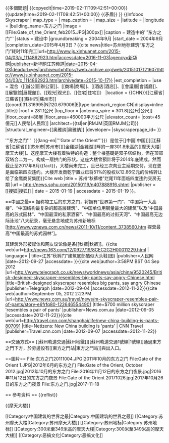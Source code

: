 {{多個問題|
{{copyedit|time=2019-02-11T09:42:51+00:00}}
{{update|time=2019-02-11T09:42:51+00:00}}
{{矛盾}}
}}
{{Infobox Skyscraper
| map_type =
| map_caption =
| map_size =
|latitude =
|longitude =
|building_name=东方之门
|image = [[File:Gate_of_the_Orient_feb2015.JPG|300px]]
|caption = 建造中的'''东方之门'''
|status = 建设中
|groundbreaking = 2004年9月
|start_date = 2004年9月
|completion_date=2015年4月3日？<ref name="完工">{{cite news|title=苏州地标建筑“东方之门”耗时11年完工|url=http://www.js.xinhuanet.com/2015-04/03/c_1114862923.htm|accessdate=2016-11-03|agency=新华网|publisher=新华网江苏频道|date=2015-04-03|deadurl=yes|archiveurl=https://web.archive.org/web/20151017121607/http://www.js.xinhuanet.com/2015-04/03/c_1114862923.htm|archivedate=2015-10-17}}</ref>
|est_completion =
|use = 混合（[[辦公室|辦公室]]、[[商場|商場]]、[[酒店|酒店]]、[[會議廳|會議廳]]、[[展覽館|展覽館]]、[[观光|观光]]、[[住宅|住宅]]）
|location = {{CHN}}[[江蘇省|江蘇省]][[蘇州市|蘇州市]]<br />{{coord|31.316995|N|120.679006|E|type:landmark_region:CN|display=inline,title}}
|roof = 281.1公尺
|top_floor =
|antenna_spire = 301.8[[公尺|公尺]]
|floor_count=88層
|floor_area=460000平方公尺
|elevator_count=
|cost=45億元[[人民幣|人民幣]]
|architect={{tsl|en|RMJM|英国RMJM公司}}
|structural_engineer=[[奥雅纳|奥雅纳]]
|developer=
|skyscraperpage_id=
}}

'''东方之门'''（{{lang-en|'''Gate of the Orient'''}}）是位于[[中国|中国]][[江蘇省|江蘇省]][[苏州市|苏州市]][[金雞湖|金雞湖]]畔的一座301.8米高的[[摩天大楼|摩天大楼]]。这座摩天大楼有着独特的构造：整个楼基礎是双子塔结构，但在顶部双塔合二为一，构成一扇拱门的形状。这座大楼曾預計将于2014年底建成。然而截止至2017年8月{{fact}}，大楼尚未完工，且已经三次向业主延期交付，现在更是面临第四次违约<ref name="搜狐"/>。大楼开发商乾宁置业已将51%的股权以12.86亿元的价格转让给了金鹰商贸集团<ref name="搜狐">{{Cite web |title = 苏州“秋裤楼”烂尾11年面临四度违约交房无期 |url = http://news.sohu.com/20150119/n407888916.shtml |publisher = [[搜狐|搜狐]] | date = 2015-01-19 | accessdate = 2015-01-19 }}</ref>。

==中國之最==
据称竣工后的东方之门，将拥有“世界第一门”、“中国第一大高楼”、“中国结构最复杂的超高层建筑”、“中国单位用钢量最大的建筑”以及“中国最高的苏式园林”、“中国最深的私家酒窖”、“中国最高的过街天河”、“中国最高无边际泳池”八大纪录，毫无悬念地成为苏州新地标<ref>[http://www.yznews.com.cn/news/2011-10/11/content_3738560.htm 探营最高“中国最高的苏式园林”]</ref>。

其建筑外形被媒体和网友议论像是条[[秋裤|秋裤]]。<ref>{{cite web|url=http://news.163.com/12/0927/19/8CEC2G2H00011229.html | language= | title=江苏“秋裤门”建筑底部酷似大头鞋(图) |publisher=人民网 |date=2012-09-27 |accessdate= }}</ref><ref>{{cite web|author=3:58PM BST 04 Sep 2012 |url=http://www.telegraph.co.uk/news/worldnews/asia/china/9520245/British-designed-skyscraper-resembles-big-pants-say-angry-Chinese.html |title=British-designed skyscraper resembles big pants, say angry Chinese |publisher=Telegraph |date=2012-09-04 |accessdate=2012-11-22}}</ref><ref>{{cite web|author=September 05, 2012 2:23PM |url=http://www.news.com.au/travel/news/m-skyscraper-resembles-pair-of-pants/story-e6frfq80-1226465544901 |title=$700 million skyscraper 'resembles a pair of pants' |publisher=News.com.au |date=2012-09-05 |accessdate=2012-11-22}}</ref><ref name=CNN>{{cite web|url=http://travel.cnn.com/shanghai/life/new-china-building-is-pants-807091 |title=Netizens: New China building is 'pants' | CNN Travel |publisher=Travel.cnn.com |date=2012-09-07 |accessdate=2012-11-22}}</ref>

==交通方式==
[[蘇州軌道交通|蘇州地鐵]][[蘇州軌道交通1號線|1號線]]通過東方之門下方，於旁邊設有[[東方之門站|東方之門站]]與出入口。

==圖片==
<gallery>
File:东方之门20111004.JPG|2011年10月的东方之门
File:Gate of the Orient 1.JPG|2012年6月的东方之门
File:Gate of the Orient, October 2012.jpg|2012年10月的东方之门
File:2016年11月12日的东方之门夜景.jpg|2016年11月12日的东方之门夜景
File:Gate of the Orient 20171026.jpg|2017年10月26日的东方之门夜景
File:东方之门.jpg|2017-11-18
</gallery>

== 参考资料 ==
{{reflist}}


{{摩天大楼}}

[[Category:中国建筑的世界之最|Category:中国建筑的世界之最]]
[[Category:苏州摩天大楼|Category:苏州摩天大楼]]
[[Category:苏州地标|Category:苏州地标]]
[[Category:300米至349米高的摩天大樓|Category:300米至349米高的摩天大樓]]
[[Category:恶搞文化|Category:恶搞文化]]